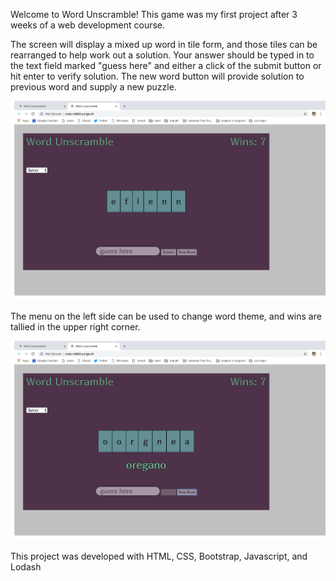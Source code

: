 Welcome to Word Unscramble!  This game was my first project after 3 weeks of a web development course.  



The screen will display a mixed up word in tile form, and those tiles can be rearranged to help work out a solution.  Your answer should be typed in to the text field marked "guess here" and either a click of the submit button or hit enter to verify solution.  The new word button will provide solution to previous word and supply a new puzzle.

![play screen](images/image1.png)

The menu on the left side can be used to change word theme, and wins are tallied in the upper right corner.

![providing correction](images/image2.png)

This project was developed with HTML, CSS, Bootstrap, Javascript, and Lodash

